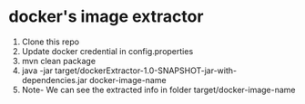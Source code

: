 # docker's image extractor
1. Clone this repo
2. Update docker credential in config.properties
3. mvn clean package
4. java -jar target/dockerExtractor-1.0-SNAPSHOT-jar-with-dependencies.jar docker-image-name
5. Note- We can see the extracted info in folder target/docker-image-name

